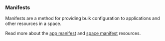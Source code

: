 ### Manifests

Manifests are a method for providing bulk configuration to applications and other resources in a space.

Read more about the [app manifest](#app-manifest) and [space manifest](#space-manifest) resources.
